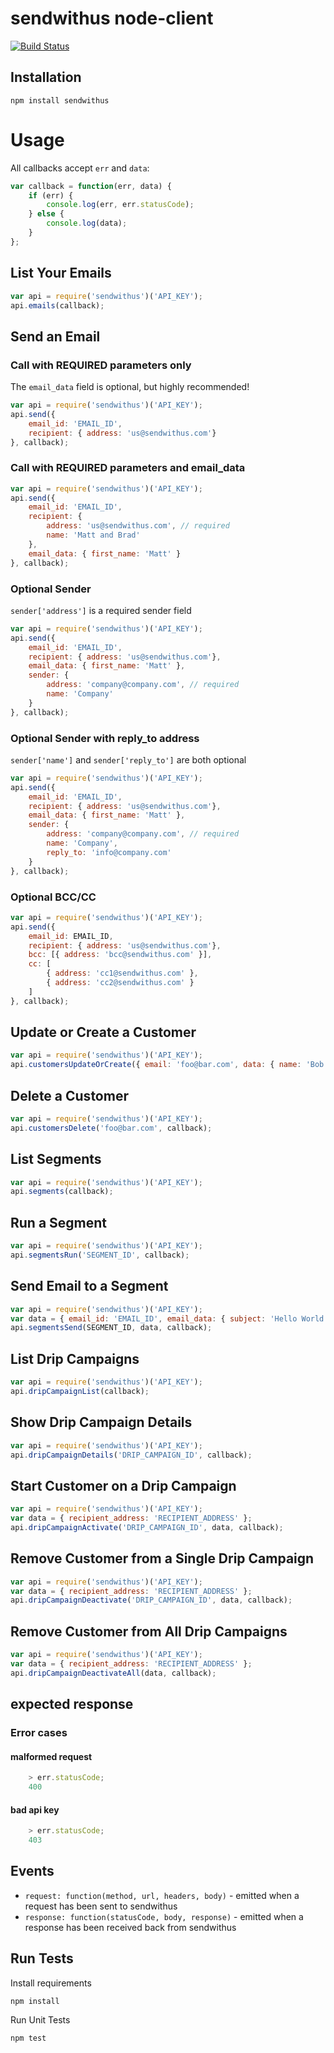 sendwithus node-client
========================

[![Build Status](https://travis-ci.org/sendwithus/sendwithus_nodejs.png)](https://travis-ci.org/sendwithus/sendwithus_nodejs)

## Installation

```
npm install sendwithus
```

# Usage

All callbacks accept `err` and `data`:

```javascript
var callback = function(err, data) {
    if (err) {
        console.log(err, err.statusCode);
    } else {
        console.log(data);
    }
};
```

## List Your Emails

```javascript
var api = require('sendwithus')('API_KEY');
api.emails(callback);
```

## Send an Email


### Call with REQUIRED parameters only


The `email_data` field is optional, but highly recommended!

```javascript
var api = require('sendwithus')('API_KEY');
api.send({
    email_id: 'EMAIL_ID',
    recipient: { address: 'us@sendwithus.com'}
}, callback);
```

### Call with REQUIRED parameters and email_data


```javascript
var api = require('sendwithus')('API_KEY');
api.send({
    email_id: 'EMAIL_ID',
    recipient: {
        address: 'us@sendwithus.com', // required
        name: 'Matt and Brad'
    },
    email_data: { first_name: 'Matt' }
}, callback);
```

### Optional Sender


`sender['address']` is a required sender field

```javascript
var api = require('sendwithus')('API_KEY');
api.send({
    email_id: 'EMAIL_ID',
    recipient: { address: 'us@sendwithus.com'},
    email_data: { first_name: 'Matt' },
    sender: {
        address: 'company@company.com', // required
        name: 'Company'
    }
}, callback);
```

### Optional Sender with reply_to address


`sender['name']` and `sender['reply_to']` are both optional

```javascript
var api = require('sendwithus')('API_KEY');
api.send({
    email_id: 'EMAIL_ID',
    recipient: { address: 'us@sendwithus.com'},
    email_data: { first_name: 'Matt' },
    sender: {
        address: 'company@company.com', // required
        name: 'Company',
        reply_to: 'info@company.com'
    }
}, callback);
```

### Optional BCC/CC


```javascript
var api = require('sendwithus')('API_KEY');
api.send({
    email_id: EMAIL_ID,
    recipient: { address: 'us@sendwithus.com'},
    bcc: [{ address: 'bcc@sendwithus.com' }],
    cc: [
        { address: 'cc1@sendwithus.com' },
        { address: 'cc2@sendwithus.com' }
    ]
}, callback);
```

## Update or Create a Customer


```javascript
var api = require('sendwithus')('API_KEY');
api.customersUpdateOrCreate({ email: 'foo@bar.com', data: { name: 'Bob' } }, callback);
```

## Delete a Customer


```javascript
var api = require('sendwithus')('API_KEY');
api.customersDelete('foo@bar.com', callback);
```

## List Segments


```javascript
var api = require('sendwithus')('API_KEY');
api.segments(callback);
```

## Run a Segment


```javascript
var api = require('sendwithus')('API_KEY');
api.segmentsRun('SEGMENT_ID', callback);
```

## Send Email to a Segment


```javascript
var api = require('sendwithus')('API_KEY');
var data = { email_id: 'EMAIL_ID', email_data: { subject: 'Hello World' } };
api.segmentsSend(SEGMENT_ID, data, callback);
```

## List Drip Campaigns

```javascript
var api = require('sendwithus')('API_KEY');
api.dripCampaignList(callback);
```

## Show Drip Campaign Details

```javascript
var api = require('sendwithus')('API_KEY');
api.dripCampaignDetails('DRIP_CAMPAIGN_ID', callback);
```

## Start Customer on a Drip Campaign

```javascript
var api = require('sendwithus')('API_KEY');
var data = { recipient_address: 'RECIPIENT_ADDRESS' };
api.dripCampaignActivate('DRIP_CAMPAIGN_ID', data, callback);
```

## Remove Customer from a Single Drip Campaign

```javascript
var api = require('sendwithus')('API_KEY');
var data = { recipient_address: 'RECIPIENT_ADDRESS' };
api.dripCampaignDeactivate('DRIP_CAMPAIGN_ID', data, callback);
```


## Remove Customer from **All** Drip Campaigns

```javascript
var api = require('sendwithus')('API_KEY');
var data = { recipient_address: 'RECIPIENT_ADDRESS' };
api.dripCampaignDeactivateAll(data, callback);
```

## expected response


### Error cases


#### malformed request


```javascript
    > err.statusCode;
    400
```

#### bad api key


```javascript
    > err.statusCode;
    403
```

## Events

* `request: function(method, url, headers, body)` - emitted when a request has been sent to sendwithus
* `response: function(statusCode, body, response)` - emitted when a response has been received back from sendwithus

## Run Tests

Install requirements

```
npm install
```

Run Unit Tests

```
npm test
```
